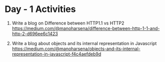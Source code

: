 # Day - 1 Activities

1. Write a blog on Difference between HTTP1.1 vs HTTP2
https://medium.com/@manoharsena/difference-between-http-1-1-and-http-2-d696ee6c1423

2. Write a blog about objects and its internal representation in Javascript
https://medium.com/@manoharsena/objects-and-its-internal-representation-in-javascript-f4c4aefdeb9d